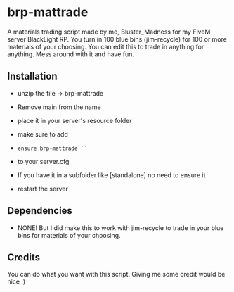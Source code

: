 # brp-mattrade
A materials trading script made by me, Bluster_Madness for my FiveM server BlackLight RP. 
You turn in 100 blue bins (jim-recycle) for 100 or more materials of your choosing. 
You can edit this to trade in anything for anything. Mess around with it and have fun.

## Installation

- unzip the file → brp-mattrade
- Remove main from the name
- place it in your server's resource folder

- make sure to add
- ```
  ensure brp-mattrade```
- to your server.cfg
- If you have it in a subfolder like [standalone] no need to ensure it
- restart the server

## Dependencies

- NONE! But I did make this to work with jim-recycle to trade in your blue bins for materials of your choosing.

## Credits
You can do what you want with this script.
Giving me some credit would be nice :)
